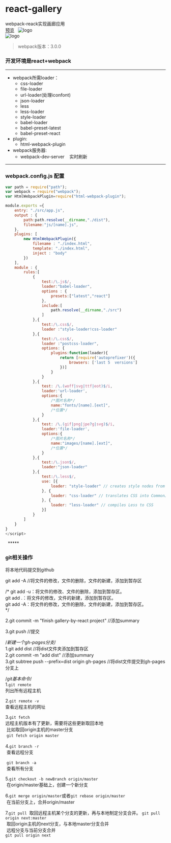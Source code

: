 # react-gallery
webpack-reack实现画廊应用  
[预览](https://ymbo.github.io/react-gallery/)  
![logo](https://github.com/YMBo/react-gallery/blob/master/%E7%94%BB%E5%BB%8A%E6%AD%A3%E9%9D%A2.png)  
![logo](https://github.com/YMBo/react-gallery/blob/master/%E7%94%BB%E5%BB%8A%E5%8F%8D%E9%9D%A2.png)  
> webpack版本：3.0.0  

### 开发环境是react+webpack   
***  
* webpack所需loader：     
    * css-loader  
    * file-loader  
    * url-loader(处理iconfont)  
    * json-loader  
    * less  
    * less-loader  
    * style-loader   
    * babel-loader  
    * babel-preset-latest  
    * babel-preset-react  
* plugin:   
    * html-webpack-plugin   
* webpack服务器:  
    * webpack-dev-server    实时刷新        
    
***  
### webpack.config.js 配置  
```javascript
var path = require("path");
var webpack = require("webpack");
var HtmlWebpackPlugin=require("html-webpack-plugin");

module.exports ={
	entry: "./src/app.js",
	output : {
		path:path.resolve(__dirname,"./dist"),
		filename:"js/[name].js",
	},
	plugins: [
		new HtmlWebpackPlugin({
			filename : "./index.html",
			template: "./index.html",
			inject : "body"
		})
	],
	module : {
		rules:[
			{
				test:/\.js$/,
				loader:"babel-loader",
				options : {
					presets:["latest","react"]
				},
				include:[
					path.resolve(__dirname,"./src")
				]
			},{
				test:/\.css$/,
				loader :"style-loader!css-loader"
			},{
				test:/\.css$/,
				loader :"postcss-loader",
				options: {
					plugins:function(loader){
						return [require('autoprefixer')({
							browsers: ['last 5  versions']
						})]
					}
				}
			},{
				test: /\.(woff|svg|ttf|eot)$/i,
				loader:'url-loader',
				options:{
					/*图片名称*/
					name:"fonts/[name].[ext]",
					/*位置*/
				}
			},{
				test: /\.(gif|png|jpe?g|svg)$/i,
				loader:'file-loader',
				options:{
					/*图片名称*/
					name:"images/[name].[ext]",
					/*位置*/
				}
			},{
				test:/\.json$/,
				loader:"json-loader"
			},{
				test:/\.less$/,
				use: [{
					loader: "style-loader" // creates style nodes from JS strings 
				}, {
					loader: "css-loader" // translates CSS into CommonJS 
				}, {
					loader: "less-loader" // compiles Less to CSS 
				}]
			}
		]
	}
}
</script>
```  
  
*****  
### git相关操作  
将本地代码提交到github 

git add -A   //将文件的修改，文件的删除，文件的新建，添加到暂存区

/*
git add -u：将文件的修改、文件的删除，添加到暂存区。  
git add .：将文件的修改，文件的新建，添加到暂存区。  
git add -A：将文件的修改，文件的删除，文件的新建，添加到暂存区。  
*/  

2.git commit -m "finish gallery-by-react project"	//添加summary  

3.git push   //提交  



/*新建一个gh-pages分支*/  
1.git add dist			//将dist文件夹添加到暂存区  
2.git commit -m "add dist"	//添加summary  
3.git subtree push --prefix=dist origin gh-pages	//将dist文件提交到gh-pages分支上		
		
		
/*git基本命令*/    
1.`git remote`    
  列出所有远程主机    
      
2.`git remote -v`    
  查看远程主机的网址    
      
3.`git fetch`    
  远程主机版本有了更新，需要将这些更新取回本地    
  比如取回origin主机的master分支    
  `git fetch origin master`    
       
4.`git branch -r`    
  查看远程分支    
  
  `git branch -a`    
  查看所有分支    
      
5.`git checkout -b newBranch origin/master`    
  在origin/master基础上，创建一个新分支    
      
6.`git merge origin/master`或者`git rebase origin/master`    
  在当前分支上，合并origin/master    
      
7.`git pull`
  取回远程主机某个分支的更新，再与本地制定分支合并。
  `git pull origin next:master`    
  取回origin主机的next分支，与本地master分支合并    
  远程分支与当前分支合并    
  `git pull origin next`
      
 


